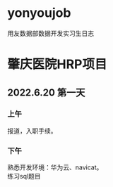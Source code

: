 # yonyoujob
用友数据部数据开发实习生日志

# 肇庆医院HRP项目
## 2022.6.20 第一天
### 上午
报道，入职手续。
### 下午
熟悉开发环境：华为云、navicat。  
练习sql题目
